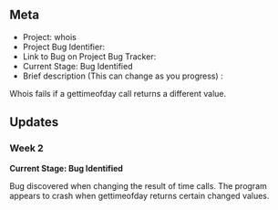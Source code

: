 ## Meta
* Project: whois
* Project Bug Identifier:
* Link to Bug on Project Bug Tracker:
* Current Stage: Bug Identified
* Brief description (This can change as you progress) :

Whois fails if a gettimeofday call returns a different value.


## Updates


### Week 2

**Current Stage: Bug Identified**

Bug discovered when changing the result of time calls. The program appears to crash when gettimeofday returns certain changed values.
